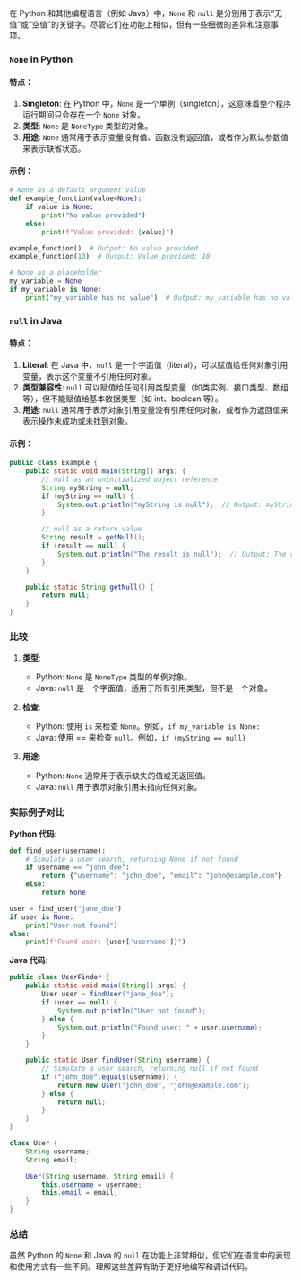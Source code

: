 在 Python 和其他编程语言（例如 Java）中，`None` 和 `null` 是分别用于表示“无值”或“空值”的关键字。尽管它们在功能上相似，但有一些细微的差异和注意事项。

### `None` in Python

#### 特点：
1. **Singleton**: 在 Python 中，`None` 是一个单例（singleton），这意味着整个程序运行期间只会存在一个 `None` 对象。
2. **类型**: `None` 是 `NoneType` 类型的对象。
3. **用途**: `None` 通常用于表示变量没有值、函数没有返回值，或者作为默认参数值来表示缺省状态。

#### 示例：
```python
# None as a default argument value
def example_function(value=None):
    if value is None:
        print("No value provided")
    else:
        print(f"Value provided: {value}")

example_function()  # Output: No value provided
example_function(10)  # Output: Value provided: 10

# None as a placeholder
my_variable = None
if my_variable is None:
    print("my_variable has no value")  # Output: my_variable has no value
```

### `null` in Java

#### 特点：
1. **Literal**: 在 Java 中，`null` 是一个字面值（literal），可以赋值给任何对象引用变量，表示这个变量不引用任何对象。
2. **类型兼容性**: `null` 可以赋值给任何引用类型变量（如类实例、接口类型、数组等），但不能赋值给基本数据类型（如 int、boolean 等）。
3. **用途**: `null` 通常用于表示对象引用变量没有引用任何对象，或者作为返回值来表示操作未成功或未找到对象。

#### 示例：
```java
public class Example {
    public static void main(String[] args) {
        // null as an uninitialized object reference
        String myString = null;
        if (myString == null) {
            System.out.println("myString is null");  // Output: myString is null
        }

        // null as a return value
        String result = getNull();
        if (result == null) {
            System.out.println("The result is null");  // Output: The result is null
        }
    }

    public static String getNull() {
        return null;
    }
}
```

### 比较

1. **类型**:
   - Python: `None` 是 `NoneType` 类型的单例对象。
   - Java: `null` 是一个字面值，适用于所有引用类型，但不是一个对象。

2. **检查**:
   - Python: 使用 `is` 来检查 `None`。例如，`if my_variable is None:`
   - Java: 使用 == 来检查 `null`。例如，`if (myString == null)`
3. **用途**:
   - Python: `None` 通常用于表示缺失的值或无返回值。
   - Java: `null` 用于表示对象引用未指向任何对象。

### 实际例子对比

**Python 代码**:
```python
def find_user(username):
    # Simulate a user search, returning None if not found
    if username == "john_doe":
        return {"username": "john_doe", "email": "john@example.com"}
    else:
        return None

user = find_user("jane_doe")
if user is None:
    print("User not found")
else:
    print(f"Found user: {user['username']}")
```

**Java 代码**:
```java
public class UserFinder {
    public static void main(String[] args) {
        User user = findUser("jane_doe");
        if (user == null) {
            System.out.println("User not found");
        } else {
            System.out.println("Found user: " + user.username);
        }
    }

    public static User findUser(String username) {
        // Simulate a user search, returning null if not found
        if ("john_doe".equals(username)) {
            return new User("john_doe", "john@example.com");
        } else {
            return null;
        }
    }
}

class User {
    String username;
    String email;

    User(String username, String email) {
        this.username = username;
        this.email = email;
    }
}
```

### 总结

虽然 Python 的 `None` 和 Java 的 `null` 在功能上非常相似，但它们在语言中的表现和使用方式有一些不同。理解这些差异有助于更好地编写和调试代码。